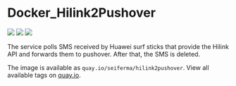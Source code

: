 # Docker_Hilink2Pushover
[![](https://github.com/seiferma/Docker_Hilink2Pushover/actions/workflows/docker-publish.yml/badge.svg?branch=main)](https://github.com/seiferma/Docker_Hilink2Pushover/actions?query=branch%3Amain+)
[![](https://img.shields.io/github/issues/seiferma/Docker_Hilink2Pushover.svg)](https://github.com/seiferma/Docker_Hilink2Pushover/issues)
[![](https://img.shields.io/github/license/seiferma/Docker_Hilink2Pushover.svg)](https://github.com/seiferma/Docker_Hilink2Pushover/blob/main/LICENSE)

The service polls SMS received by Huawei surf sticks that provide the Hilink API and forwards them to pushover.
After that, the SMS is deleted.

The image is available as `quay.io/seiferma/hilink2pushover`. View all available tags on [quay.io](https://quay.io/repository/seiferma/hilink2pushover?tab=tags).
